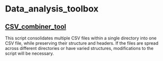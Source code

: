 # Data_analysis_toolbox
## [CSV_combiner_tool](https://github.com/chaolu-NBMG/Data_analysis_toolbox/blob/main/tools/CSV_Combiner_Tool.ipynb)
This script consolidates multiple CSV files within a single directory into one CSV file, while preserving their structure and headers. If the files are spread across different directories or have varied structures, modifications to the script will be necessary.
